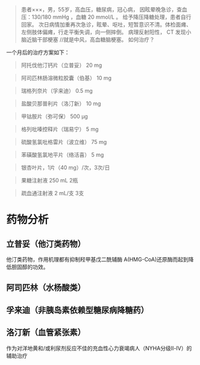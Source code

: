 > 患者×××，男，55岁，高血压，糖尿病，冠心病，
因眩晕晚急诊，查血压：130/180 mmHg ，血糖 20 mmol/L 。
给予降压降糖处理，患者自行回家。
次日病情加重再次急诊，眩晕、呕吐，短暂意识不清。体检面瘫、左侧肢体偏瘫，行走平衡失调，向一侧摔倒。
病理反射阳性， CT 发现小脑近脑干部梗塞 //就是中风，高血糖脑梗塞。
如何治疗？

一个月后的治疗方案如下：

> 阿托伐他汀钙片（立普妥） 20 mg

> 阿司匹林肠溶微粒胶囊（伯基） 10 mg

> 瑞格列奈片（孚来迪） 0.5 mg

> 盐酸贝那普利片（洛汀新） 10 mg

> 甲钴胺片（弥可保） 500 μg

> 格列吡嗪控释片（瑞易宁） 5 mg

> 硫酸氢氯吡格雷片（波立维） 75 mg

> 苯磺酸氢氯地平片（络活喜） 5 mg

> 银杏叶片，1片（40 mg）/次，3次/日

> 果糖注射液 250 mL 2瓶

> 疏血通注射液 2 mL/支 3支


# 药物分析

## 立普妥（他汀类药物）

他汀类药物，作用机理都有抑制羟甲基戊二酰辅酶 A(HMG-CoA)还原酶而起到降低胆固醇的功效。

## 阿司匹林（水杨酸类）

## 孚来迪（非胰岛素依赖型糖尿病降糖药）

## 洛汀新（血管紧张素）

作为对洋地黄和/或利尿剂反应不佳的充血性心力衰竭病人（NYHA分级Ⅱ-Ⅳ）的辅助治疗

##
